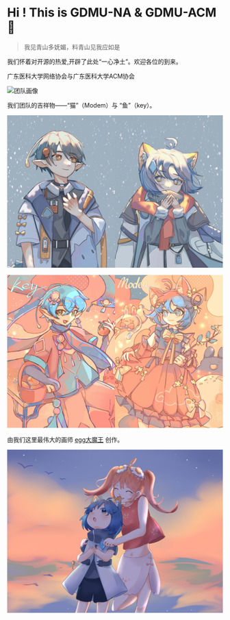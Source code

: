 # Hi ! This is GDMU-NA &  GDMU-ACM👋

> 我见青山多妩媚，料青山见我应如是

我们怀着对开源的热爱,开辟了此处“一心净土”。欢迎各位的到来。

广东医科大学网络协会与广东医科大学ACM协会

![团队画像](https://github.com/gdmuna/.github/blob/main/profile/TeamDiagram.jpg?raw=true)


我们团队的吉祥物——“猫”（Modem）与 “鱼”（key）。

![猫鱼cp](https://github.com/gdmuna/.github/blob/main/profile/NA_ACM.jpg?raw=true)

![猫鱼cp2](https://github.com/gdmuna/.github/blob/main/profile/NA_ACM2.jpg?raw=true)


由我们这里最伟大的画师 [egg大魔王](https://eggdamowang.art)  创作。

![吉祥物与亲妈](https://github.com/gdmuna/.github/blob/main/profile/cat_egg.jpg?raw=true)
